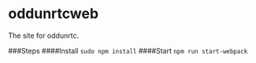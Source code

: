 # oddunrtcweb
The site for oddunrtc.

###Steps
####Install
```sudo npm install```
####Start
```npm run start-webpack```